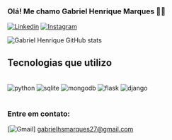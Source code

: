 ### Olá! Me chamo Gabriel Henrique Marques 🖐🏼

[![Linkedin](https://img.shields.io/badge/LinkedIn-0077B5?style=for-the-badge&logo=linkedin&logoColor=white)](www.linkedin.com/in/gabriel-henrique-silva-marques-325014252)
[![Instagram](https://img.shields.io/badge/Instagram-E4405F?style=for-the-badge&logo=instagram&logoColor=white)](https://www.instagram.com/gabriel.hsmarques)

![Gabriel Henrique GitHub stats](https://github-readme-stats.vercel.app/api?username=gabrielhsmarques&show_icons=true&theme=synthwave)

## Tecnologias que utilizo

<div style="display: inline_block"><br/>
    <img align="center" alt="python" src="https://img.shields.io/badge/Python-3776AB?style=for-the-badge&logo=python&logoColor=white" />
    <img align="center" alt="sqlite" src="https://img.shields.io/badge/SQLite-07405E?style=for-the-badge&logo=sqlite&logoColor=white" />
    <img align="center" alt="mongodb" src="https://img.shields.io/badge/MongoDB-4EA94B?style=for-the-badge&logo=mongodb&logoColor=white" />
    <img align="center" alt="flask" src="https://img.shields.io/badge/Flask-000000?style=for-the-badge&logo=flask&logoColor=white" />
    <img align="center" alt="django" src="https://img.shields.io/badge/Django-092E20?style=for-the-badge&logo=django&logoColor=white" />
</div><br/>
   
### Entre em contato:

[![Gmail](https://img.shields.io/badge/Gmail-D14836?style=for-the-badge&logo=gmail&logoColor=white)] gabrielhsmarques27@gmail.com

